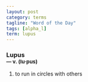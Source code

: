 ```yaml
---
layout: post
category: terms
tagline: "Word of the Day"
tags: [alpha_l]
term: lupus
---
```


<h3>Lupus<br/> <small>&mdash; v. (lu<span>&middot;</span>pus)</small></h3>
<p><ol><li>to run in circles with others</li>
</ol></p>
